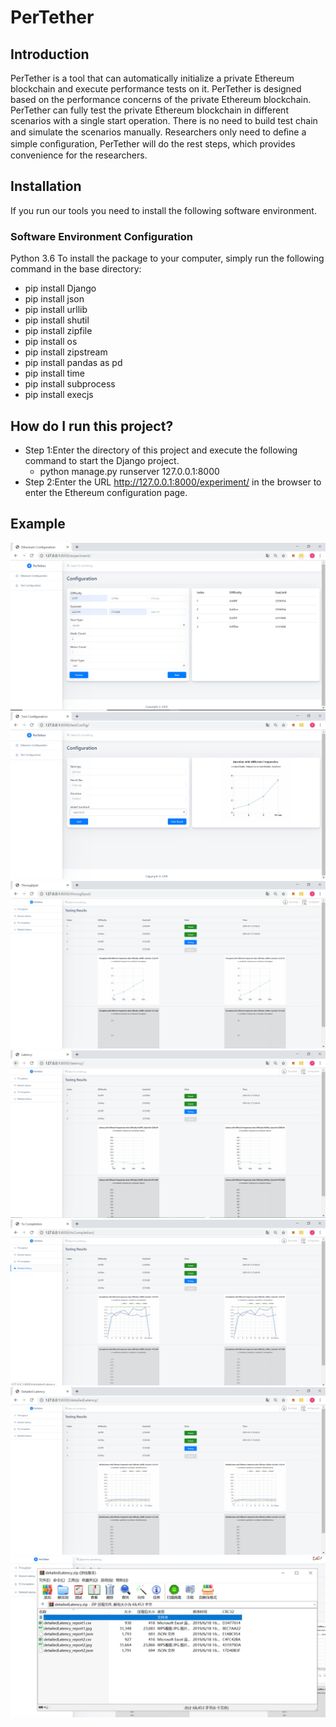 # PerTether
## Introduction
PerTether is a tool that can automatically initialize a private Ethereum blockchain and execute performance tests on it. PerTether is designed based on the performance concerns of the private Ethereum blockchain. PerTether can fully test the private Ethereum blockchain in different scenarios with a single start operation. There is no need to build test chain and simulate the scenarios manually. Researchers only need to deﬁne a simple conﬁguration, PerTether will do the rest steps, which provides convenience for the researchers. 
## Installation
If you run our tools you need to install the following software environment.
### Software Environment Configuration
Python 3.6
To install the package to your computer, simply run the following command in the base directory:
* pip install Django
* pip install json
* pip install urllib
* pip install shutil
* pip install zipfile
* pip install os
* pip install zipstream
* pip install pandas as pd
* pip install time
* pip install subprocess
* pip install execjs
## How do I run this project?
* Step 1:Enter the directory of this project and execute the following command to start the Django project.
  * python manage.py runserver 127.0.0.1:8000
* Step 2:Enter the URL http://127.0.0.1:8000/experiment/ in the browser to enter the Ethereum configuration page.
## Example
![](https://github.com/morethanbest/PerTether/blob/master/gui/static/images/config.png)
![](https://github.com/morethanbest/PerTether/blob/master/gui/static/images/testconfig.png)
![](https://github.com/morethanbest/PerTether/blob/master/gui/static/images/throught.png)
![](https://github.com/morethanbest/PerTether/blob/master/gui/static/images/latency.png)
![](https://github.com/morethanbest/PerTether/blob/master/gui/static/images/txcompletion.png)
![](https://github.com/morethanbest/PerTether/blob/master/gui/static/images/detailedLatency.png)
![](https://github.com/morethanbest/PerTether/blob/master/gui/static/images/download.png)

